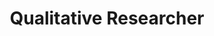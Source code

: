 ---
layout: work-with-us-layout

title: Qualitative Researcher

role: <b> Role </b> <br><br> We are looking for a full-time Social Science Researcher to join our team at Fields of View. You will be required to work with qualitative social data. You must have proficiency in qualitative research methodologies and must also possess a working ability to interpret quantitative data. You will be expected to apply a range of qualitative analytical methods and techniques, including designing of analytical frameworks, executing research projects, analysing and reporting results in various media. <br> <br> We are a multi-disciplinary organisation working in diverse subject matters such as urban planning, energy systems, local governance, climate change, law and justice, housing, etc. Therefore, you must be able to apply research methods in designing studies and analysing data across domain areas. <br> <br> Being a research organisation, we encourage all our researchers to explore new avenues of both research and practice. The candidate will be working in an interdisciplinary team, and has to communicate and work with people from different backgrounds. The ability to simultaneously work on multiple projects and to rapidly switch contexts is non-negotiable. <br> <br> This is a full-time role and will be based in Bangalore, India.

responsibilities: <b> Responsibilities </b> <br> <ul> <li>Undertake secondary data collection using public data sources such as Census of India, World Bank, etc. </li> <li> Execute research projects from start to finish, including collecting, cleaning, processing, analysing and publishing data </li> <li> Independently develop framework of analyses for consolidated primary or secondary data </li> <li> Coordinate with stakeholders for data collection and sharing </li> <li> Communicate research processes and results to audiences from diverse backgrounds </li> <li> Manage projects and team towards the project outcomes </li> <li> Writing up research results in the form of journal articles, conference papers, blogs, or white papers </li> </ul>

skills: <b> Required Skills </b> <br> <ul> <li> A Master’s degree in any of the social sciences, including sociology, economics, anthropology, law, public policy, psychology, statistics or in equivalent fields. </li> <li> Prior experience in field research, either in conducting surveys or ethnographic research </li> <li> Proficiency in qualitative data analysis software such as NVivo, Atlas.ti and data visualisation software such as Tableau or other applications.  </li> <li> Managing databases, cleaning and presenting data in statistical packages of choice. </li> <li> Experience in organising and facilitating Focus Group Discussions (FGDs) </li> <li> Developing and writing case studies </li> <li> Experience in project management and liaising with project partners </li> <li> Simultaneously working on multiple projects </li> <li> Quickly switching contexts </li> <li> Independently planning and managing your work </li> <li> Applying research methods to different subject areas </li> </ul>

additionalSkills: <b> Preferred Skills </b> <ul> <li> Designing primary data collection proposals, including accounting for ethical, privacy and method-specific considerations </li> <li> Proficiency in one or more Indian languages such as Kannada, Tamil, or Hindi </li> <li> Experience in diverse data collection methods such as games, oral histories, online surveys, social media, etc. </li> <li> Experience working with government stakeholders </li> <li> Ability to interpret quantitative data and identify emerging trends for analysis </li> </ul>

whyWorkForFov: <b>Why Work at Fields of View</b> <br> <ul> <li> We pride ourselves in building a collaborative and open environment around our work in building tools for inclusive public policy. This is your chance to become an addition to our coveted multidisciplinary team, that houses individuals from different backgrounds scaling from Journalism to Game Design to Law. </li> <li> We have collaborations with Indian and international universities, and you get access to cutting edge research in data and policy. </li> <li> Depending on your interest, you will contribute to research papers that will be published in major journals. </li> <li> Your work will contribute to real-world applications in addressing social problems. </li> <li> High levels of ownership as part of a small, growing team. </li> <li> We have a generous leave and work-from-home policy and are committed to building an organisational culture of collaboration and trust. </li> <li> We are a non-profit organisation and an equal opportunity employer. We are committed to a safe and vibrant workplace, and highly encourage applications from people from diverse caste, gender, ethnic and religious identities. </li> </ul>

remuneration: <b> Remuneration </b> <br><br> Compensation will range from INR 69,575- INR 86,970 (Including TDS) per month based on level of experience.

applicationProcess: <b> How To Apply </b> <br><br> If this sounds interesting or exciting to you, please write to work@fieldsofview.in with your CV, design portfolio, two writing samples and a thoughtful cover letter stating why you want to work with us in this role. <br> <ul> <li> We will review your application and if we feel like it is a good fit for us, we will assign you a task. The assignment will involve a cross section of the kind of work you'll do with us. You take as much time as you want to complete the assignment, but we've noted that it takes on average about 7 days to finish. </li> <li> If we like your approach to the assignment, we invite you to spend 2 days with us in our office in Bangalore, so you can get to know our team and work culture. You will also be provided a follow-up task to be performed during those 2 days. Once this is done, and if you like us and we like you, we will extend an offer within a week's time. </li> </ul>

aboutUs: <b> About Fields Of View </b> <br><br> At Fields of View (fieldsofview.in), we use games and simulations to help CSOs make sense of their work around vulnerability and climate. We are a not-for-profit research group based in Bangalore. We have an interdisciplinary group with people whose backgrounds range from technology, art, social sciences, law, and policy. <br><br> FoV's work has been featured in Indian and international media, including BBC News; The Hindu; Deccan Herald; Deccan Chronicle; The Newsminute, CNN-IBN, Deutsche Welle (dw.com), a German international broadcaster, and Factordaily. <br><br> As our goal is to create bridges between Government, Academia, and Civil Society, we work with all three groups&#58; <br> <ul> <li> Government - Our partners in government include Department of Electronics and Information Technology, Government of India; Institute of Plasma Research, Government of India; Tamil Nadu State Land Use Board, Government of Tamil Nadu. </li> <li> Civil Society Groups - The civil society organizations we have collaborated with include Gender at Work, who works to promote gender equality in organizations; Sahjeevan, who works to empower disadvantaged communities in the Kutch region in Gujarat, India; Alternative Law Forum, whose focus is on integrating alternative lawyering with critical research; UNESCO-MGIEP, which specialises in research, knowledge sharing and policy formulation in the area of education for peace, sustainability and global citizenship; and UNDP Sri Lanka. </li> <li> Academia - We have research collaborations with different Indian and international universities, including International Institute of Information Technology (IIIT-B), Bangalore; TU-Delft, Netherlands; Netherlands E-Sciences Centre, Netherlands; Department of Computational Sciences, University of Amsterdam; and Medialab Amsterdam. </li> </ul>

notes: <em> Fields of View is a non-profit organisation, registered under the Karnataka Societies Registration Act, 1960. Section 12AA(1)(b)(i), and Section 80G(5)(vi) of the Income Tax Act, 1961.  </em>

ide: Qualitative Researcher

tag: Qualitative Researcher

category: jd

permalink: /projects/work-with-us/qualitativeresearcher/

---